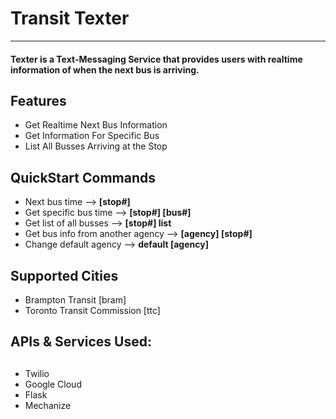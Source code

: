 # Transit Texter
-----
 #### Texter is a Text-Messaging Service that provides users with realtime information of when the next bus is arriving. 
##
##
## Features
   - Get Realtime Next Bus Information 
  - Get Information For Specific Bus
  - List All Busses Arriving at the Stop
##
##
## QuickStart Commands
  - Next bus time --> **[stop#]**
  - Get specific bus time --> **[stop#] [bus#]**
  - Get list of all busses --> **[stop#] list**
  - Get bus info from another agency --> **[agency] [stop#]**
  - Change default agency --> **default [agency]**
##
##
## Supported Cities
- Brampton Transit [bram]
- Toronto Transit Commission [ttc]
##
##

## APIs & Services Used:
##
##
- Twilio
- Google Cloud
- Flask
- Mechanize
